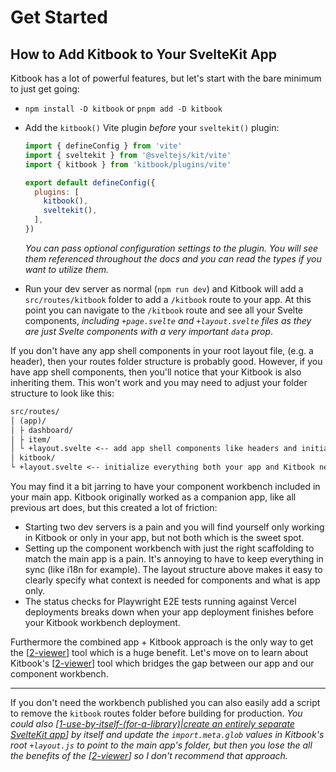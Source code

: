 # Get Started

## How to Add Kitbook to Your SvelteKit App

Kitbook has a lot of powerful features, but let's start with the bare minimum to just get going:

- `npm install -D kitbook` or `pnpm add -D kitbook`

- Add the `kitbook()` Vite plugin *before* your `sveltekit()` plugin:
	```js twoslash title="vite.config.js" {3,7}
	import { defineConfig } from 'vite'
	import { sveltekit } from '@sveltejs/kit/vite'
	import { kitbook } from 'kitbook/plugins/vite'

	export default defineConfig({
	  plugins: [
	    kitbook(),
	    sveltekit(),
	  ],
	})
	```

	*You can pass optional configuration settings to the plugin. You will see them referenced throughout the docs and you can read the types if you want to utilize them.*

- Run your dev server as normal (`npm run dev`) and Kitbook will add a `src/routes/kitbook` folder to add a `/kitbook` route to your app. At this point you can navigate to the `/kitbook` route and see all your Svelte components, *including `+page.svelte` and `+layout.svelte` files as they are just Svelte components with a very important `data` prop*.

If you don't have any app shell components in your root layout file, (e.g. a header), then your routes folder structure is probably good. However, if you have app shell components, then you'll notice that your Kitbook is also inheriting them. This won't work and you may need to adjust your folder structure to look like this:

```txt {2,6}
src/routes/
│ (app)/
│ ├ dashboard/
│ ├ item/
│ └ +layout.svelte <-- add app shell components like headers and initialize app only items, like db connections (refers to all layout files like +layout.ts)
│ kitbook/
└ +layout.svelte <-- initialize everything both your app and Kitbook need, like i18n 
```

You may find it a bit jarring to have your component workbench included in your main app. Kitbook originally worked as a companion app, like all previous art does, but this created a lot of friction:
- Starting two dev servers is a pain and you will find yourself only working in Kitbook or only in your app, but not both which is the sweet spot. 
- Setting up the component workbench with just the right scaffolding to match the main app is a pain. It's annoying to have to keep everything in sync (like i18n for example). The layout structure above makes it easy to clearly specify what context is needed for components and what is app only. 
- The status checks for Playwright E2E tests running against Vercel deployments breaks down when your app deployment finishes before your Kitbook workbench deployment. 

Furthermore the combined app + Kitbook approach is the only way to get the [[2-viewer]] tool which is a huge benefit. Let's move on to learn about Kitbook's [[2-viewer]] tool which bridges the gap between our app and our component workbench. 

---

If you don't need the workbench published you can also easily add a script to remove the `kitbook` routes folder before building for production. *You could also [[1-use-by-itself-(for-a-library)|create an entirely separate SvelteKit app]] by itself and update the `import.meta.glob` values in Kitbook's root `+layout.js` to point to the main app's folder, but then you lose the all the benefits of the [[2-viewer]] so I don't recommend that approach.*

[//begin]: # "Autogenerated link references for markdown compatibility"
[2-viewer]: 2-viewer.md "Viewer"
[1-use-by-itself-(for-a-library)|create an entirely separate SvelteKit app]: 3-customizations/1-use-by-itself-(for-a-library).md "Use Kitbook by Itself"
[//end]: # "Autogenerated link references"